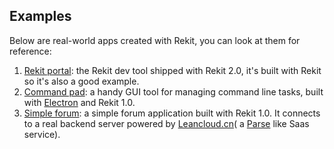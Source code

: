 ## Examples
Below are real-world apps created with Rekit, you can look at them for reference:

1. [Rekit portal](https://github.com/supnate/rekit-portal): the Rekit dev tool shipped with Rekit 2.0, it's built with Rekit so it's also a good example.
2. [Command pad](https://github.com/supnate/command-pad): a handy GUI tool for managing command line tasks, built with [Electron](http://electron.atom.io) and Rekit 1.0.
3. [Simple forum](https://github.com/supnate/rekit-example): a simple forum application built with Rekit 1.0. It connects to a real backend server powered by [Leancloud.cn](https://leancloud.cn)( a [Parse](https://www.parse.com) like Saas service).

